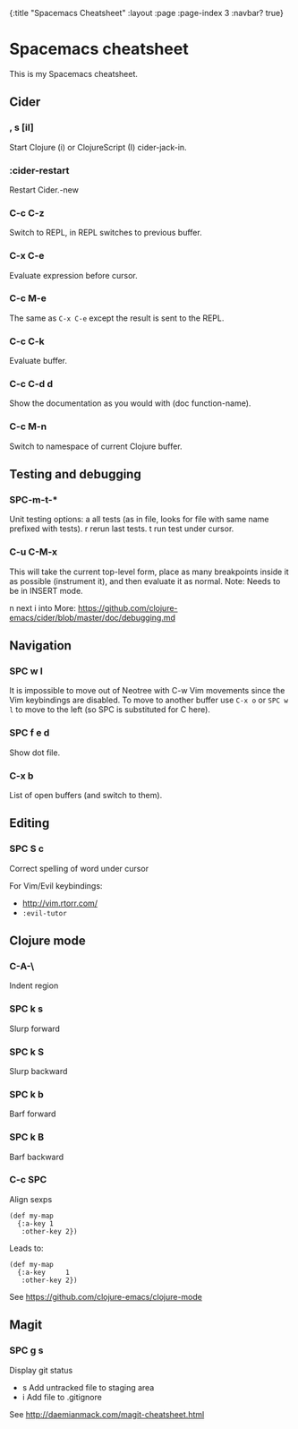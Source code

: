 {:title "Spacemacs Cheatsheet"
 :layout :page
 :page-index 3
 :navbar? true}

# Spacemacs cheatsheet

This is my Spacemacs cheatsheet.

## Cider

### , s [iI]
Start Clojure (i) or ClojureScript (I) cider-jack-in.

### :cider-restart <RET>
Restart Cider.-new

### C-c C-z 
Switch to REPL, in REPL switches to previous buffer.

### C-x C-e 
Evaluate expression before cursor.

### C-c M-e 
The same as `C-x C-e` except the result is sent to the REPL.

### C-c C-k
Evaluate buffer.

### C-c C-d d
Show the documentation as you would with (doc function-name).

### C-c M-n 
Switch to namespace of current Clojure buffer. 

## Testing and debugging

### SPC-m-t-*
Unit testing options: 
a all tests (as in file, looks for file with same name prefixed with tests).
r rerun last tests.
t run test under cursor.

### C-u C-M-x
This will take the current top-level form, place as many breakpoints inside 
it as possible (instrument it), and then evaluate it as normal.
Note: Needs to be in INSERT mode.

n next
i into
More: https://github.com/clojure-emacs/cider/blob/master/doc/debugging.md

## Navigation

### SPC w l
It is impossible to move out of Neotree with C-w Vim movements since the
Vim keybindings are disabled. To move to another buffer use `C-x o` or `SPC w l` to move to the left (so SPC is substituted for C here).

### SPC f e d
Show dot file.

### C-x b
List of open buffers (and switch to them).

## Editing

### SPC S c
Correct spelling of word under cursor

For Vim/Evil keybindings: 
- http://vim.rtorr.com/
- `:evil-tutor`

## Clojure mode

### C-A-\
Indent region

### SPC k s
Slurp forward

### SPC k S
Slurp backward

### SPC k b
Barf forward

### SPC k B
Barf backward

### C-c SPC
Align sexps
```
(def my-map
  {:a-key 1
   :other-key 2})
```
Leads to:
```
(def my-map
  {:a-key     1
   :other-key 2})
```
See https://github.com/clojure-emacs/clojure-mode

## Magit

### SPC g s
Display git status
- s Add untracked file to staging area
- i Add file to .gitignore

See http://daemianmack.com/magit-cheatsheet.html
